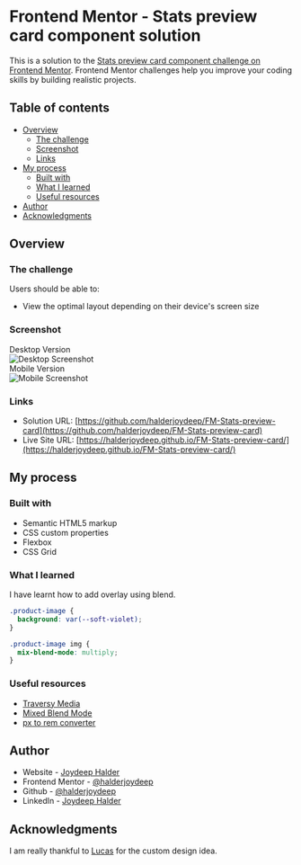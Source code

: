 # Frontend Mentor - Stats preview card component solution

This is a solution to the [Stats preview card component challenge on Frontend Mentor](https://www.frontendmentor.io/challenges/stats-preview-card-component-8JqbgoU62). Frontend Mentor challenges help you improve your coding skills by building realistic projects.

## Table of contents

- [Overview](#overview)
  - [The challenge](#the-challenge)
  - [Screenshot](#screenshot)
  - [Links](#links)
- [My process](#my-process)
  - [Built with](#built-with)
  - [What I learned](#what-i-learned)
  - [Useful resources](#useful-resources)
- [Author](#author)
- [Acknowledgments](#acknowledgments)

## Overview

### The challenge

Users should be able to:

- View the optimal layout depending on their device's screen size

### Screenshot

Desktop Version
<br>
![Desktop Screenshot](./images/screenshot-desktop-1.png)
<br>
Mobile Version
<br>
![Mobile Screenshot](./images/screenshot-mobile-1.png)

### Links

- Solution URL: [https://github.com/halderjoydeep/FM-Stats-preview-card](https://github.com/halderjoydeep/FM-Stats-preview-card)
- Live Site URL: [https://halderjoydeep.github.io/FM-Stats-preview-card/](https://halderjoydeep.github.io/FM-Stats-preview-card/)

## My process

### Built with

- Semantic HTML5 markup
- CSS custom properties
- Flexbox
- CSS Grid

### What I learned

I have learnt how to add overlay using blend.

```css
.product-image {
  background: var(--soft-violet);
}

.product-image img {
  mix-blend-mode: multiply;
}
```

### Useful resources

- [Traversy Media](https://www.youtube.com/watch?v=0xMQfnTU6oo)
- [Mixed Blend Mode](https://developer.mozilla.org/en-US/docs/Web/CSS/mix-blend-mode)
- [px to rem converter](https://nekocalc.com/px-to-rem-converter)

## Author

- Website - [Joydeep Halder](https://joydeephalder.me)
- Frontend Mentor - [@halderjoydeep](https://www.frontendmentor.io/profile/halderjoydeep)
- Github - [@halderjoydeep](https://github.com/halderjoydeep)
- LinkedIn - [Joydeep Halder](https://linkedin.com/in/joydeep-halder)

## Acknowledgments

I am really thankful to [Lucas](https://www.frontendmentor.io/profile/correlucas) for the custom design idea.
